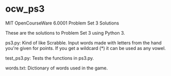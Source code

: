 # ocw_ps3
MIT OpenCourseWare 6.0001 Problem Set 3 Solutions

These are the solutions to Problem Set 3 using Python 3.

ps3.py: Kind of like Scrabble. Input words made with letters from the hand you're given for points. If you get a wildcard (*) it can be used as any vowel.  

test_ps3.py: Tests the functions in ps3.py. 

words.txt: Dictionary of words used in the game.

